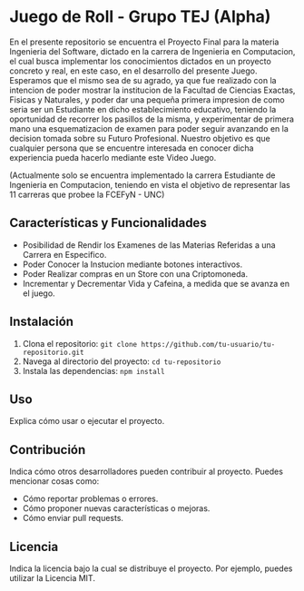 # Juego de Roll - Grupo TEJ (Alpha)

  En el presente repositorio se encuentra el Proyecto Final para la materia
Ingenieria del Software, dictado en la carrera de Ingenieria en Computacion, el cual busca
implementar los conocimientos dictados en un proyecto concreto y real, en este caso, en el desarrollo
del presente Juego.
  Esperamos que el mismo sea de su agrado, ya que fue realizado con la intencion de poder
mostrar la institucion de la Facultad de Ciencias Exactas, Fisicas y Naturales, y poder dar
una pequeña primera impresion de como seria ser un Estudiante en dicho establecimiento educativo,
teniendo la oportunidad de recorrer los pasillos de la misma, y experimentar de primera mano una
esquematizacion de examen para poder seguir avanzando en la decision tomada sobre su Futuro Profesional.
  Nuestro objetivo es que cualquier persona que se encuentre interesada en conocer dicha experiencia
pueda hacerlo mediante este Video Juego.

(Actualmente solo se encuentra implementado la carrera Estudiante de Ingenieria en Computacion, 
teniendo en vista el objetivo de representar las 11 carreras que probee la FCEFyN - UNC)
  

## Características y Funcionalidades

- Posibilidad de Rendir los Examenes de las Materias Referidas a una Carrera en Especifico.
- Poder Conocer la Instucion mediante botones interactivos.
- Poder Realizar compras en un Store con una Criptomoneda.
- Incrementar y Decrementar Vida y Cafeina, a medida que se avanza en el juego.

## Instalación

1. Clona el repositorio: `git clone https://github.com/tu-usuario/tu-repositorio.git`
2. Navega al directorio del proyecto: `cd tu-repositorio`
3. Instala las dependencias: `npm install`

## Uso

Explica cómo usar o ejecutar el proyecto.

## Contribución

Indica cómo otros desarrolladores pueden contribuir al proyecto. Puedes mencionar cosas como:

- Cómo reportar problemas o errores.
- Cómo proponer nuevas características o mejoras.
- Cómo enviar pull requests.

## Licencia

Indica la licencia bajo la cual se distribuye el proyecto. Por ejemplo, puedes utilizar la Licencia MIT.
